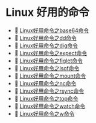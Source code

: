 # Linux 好用的命令

* 📄 [Linux好用命令之base64命令](siyuan://blocks/20230904150732-c1dgf5s)
* 📄 [Linux好用命令之dd命令](siyuan://blocks/20230908150847-8eumf6m)
* 📄 [Linux好用命令之dig命令](siyuan://blocks/20230904145523-xn9dxbk)
* 📄 [Linux好用命令之expect命令](siyuan://blocks/20230904145023-2jc7cab)
* 📄 [Linux好用命令之figlet命令](siyuan://blocks/20230904150901-u6y820t)
* 📄 [Linux好用命令之lsof命令](siyuan://blocks/20230818104057-svrd89u)
* 📄 [Linux好用命令之mount命令](siyuan://blocks/20230906115031-wzrluh6)
* 📄 [Linux好用命令之nc命令](siyuan://blocks/20230906094350-gpxoyqh)
* 📄 [Linux好用命令之rsync命令](siyuan://blocks/20230904145613-ygux0pa)
* 📄 [Linux好用命令之top命令](siyuan://blocks/20230904144923-cfk5qte)
* 📄 [Linux好用命令之watch命令](siyuan://blocks/20230904152744-34i6fag)
* 📄 [Linux好用命令之w命令](siyuan://blocks/20230904144647-dt9d3g8)

‍
